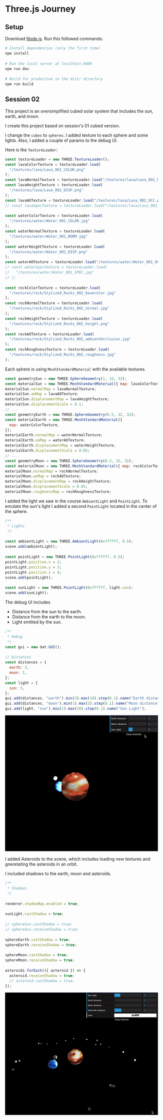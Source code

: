 # Three.js Journey

## Setup

Download [Node.js](https://nodejs.org/en/download/).
Run this followed commands:

```bash
# Install dependencies (only the first time)
npm install

# Run the local server at localhost:8080
npm run dev

# Build for production in the dist/ directory
npm run build
```

## Session 02

This project is an oversimplified cubed solar system that includes the sun, earth, and moon.

I create this project based on session's 01 cubed version.

I change the `cubes` to `spheres`. I added texture to each sphere and some lights.
Also, I added a couple of params to the debug UI.

Here is the `TextureLoader`:

```javascript
const textureLoader = new THREE.TextureLoader();
const lavaColorTexture = textureLoader.load(
  "/textures/lava/Lava_002_COLOR.png"
);
const lavaNormalTexture = textureLoader.load("/textures/lava/Lava_002_NRM.png");
const lavaHeightTexture = textureLoader.load(
  "/textures/lava/Lava_002_DISP.png"
);
const lavaAOTexture = textureLoader.load("/textures/lava/Lava_002_OCC.png");
// const lavaSpecTexture = textureLoader.load("/textures/lava/Lava_002_SPEC.png");

const waterColorTexture = textureLoader.load(
  "/textures/water/Water_001_COLOR.jpg"
);
const waterNormalTexture = textureLoader.load(
  "/textures/water/Water_001_NORM.jpg"
);
const waterHeightTexture = textureLoader.load(
  "/textures/water/Water_001_DISP.png"
);
const waterAOTexture = textureLoader.load("/textures/water/Water_001_OCC.jpg");
// const waterSpecTexture = textureLoader.load(
//   "/textures/water/Water_001_SPEC.jpg"
// );

const rockColorTexture = textureLoader.load(
  "/textures/rock/Stylized_Rocks_002_basecolor.jpg"
);
const rockNormalTexture = textureLoader.load(
  "/textures/rock/Stylized_Rocks_002_normal.jpg"
);
const rockHeightTexture = textureLoader.load(
  "/textures/rock/Stylized_Rocks_002_height.png"
);
const rockAOTexture = textureLoader.load(
  "/textures/rock/Stylized_Rocks_002_ambientOcclusion.jpg"
);
const rockRoughnessTexture = textureLoader.load(
  "/textures/rock/Stylized_Rocks_002_roughness.jpg"
);
```

Each sphere is using `MeshStandardMaterial` with the available textures.

```javascript
const geometrySun = new THREE.SphereGeometry(1, 32, 32);
const materialSun = new THREE.MeshStandardMaterial({ map: lavaColorTexture });
materialSun.normalMap = lavaNormalTexture;
materialSun.aoMap = lavaAOTexture;
materialSun.displacementMap = lavaHeightTexture;
materialSun.displacementScale = 0.1;
// ...
const geometryEarth = new THREE.SphereGeometry(0.5, 32, 32);
const materialEarth = new THREE.MeshStandardMaterial({
  map: waterColorTexture,
});
materialEarth.normalMap = waterNormalTexture;
materialEarth.aoMap = waterAOTexture;
materialEarth.displacementMap = waterHeightTexture;
materialEarth.displacementScale = 0.05;
// ...
const geometryMoon = new THREE.SphereGeometry(0.2, 32, 32);
const materialMoon = new THREE.MeshStandardMaterial({ map: rockColorTexture });
materialMoon.normalMap = rockNormalTexture;
materialMoon.aoMap = rockAOTexture;
materialMoon.displacementMap = rockHeightTexture;
materialMoon.displacementScale = 0.05;
materialMoon.roughnessMap = rockRoughnessTexture;
```

I added the light we saw in the course `AmbientLight` and `PointLight`. To emulate the sun's light I added a second `PointLight` located in the center of the sphere.

```javascript
/**
 * Lights
 */

const ambientLight = new THREE.AmbientLight(0xffffff, 0.5);
scene.add(ambientLight);

const pointLight = new THREE.PointLight(0xffffff, 0.5);
pointLight.position.x = 2;
pointLight.position.y = 3;
pointLight.position.z = 4;
scene.add(pointLight);

const sunLight = new THREE.PointLight(0xffffff, light.sun);
scene.add(sunLight);
```

The debug UI includes

- Distance from the sun to the earth.
- Distance from the earth to the moon.
- Light emitted by the sun.

```javascript
/**
 * Debug
 */
const gui = new dat.GUI();

// Distances
const distances = {
  earth: 3,
  moon: 1,
};
const light = {
  sun: 5,
};
gui.add(distances, "earth").min(3).max(10).step(0.1).name("Earth distance");
gui.add(distances, "moon").min(1).max(5).step(0.1).name("Moon distance");
gui.add(light, "sun").min(1).max(20).step(0.1).name("Sun Light");
```

![alt text](./readme-imgs/recording.gif)

I added Asteroids to the scene, which includes loading new textures and gneretating the asteroids in an orbit.

I included shadows to the earth, moon and asteroids.

```javascript
/**
 * Shadows
 */

renderer.shadowMap.enabled = true;

sunLight.castShadow = true;

// sphereSun.castShadow = true;
// sphereSun.receiveShadow = true;

sphereEarth.castShadow = true;
sphereEarth.receiveShadow = true;

sphereMoon.castShadow = true;
sphereMoon.receiveShadow = true;

asteroids.forEach(({ asteroid }) => {
  asteroid.receiveShadow = true;
  // asteroid.castShadow = true;
});
```

![alt text](./readme-imgs/recording-2.gif)
